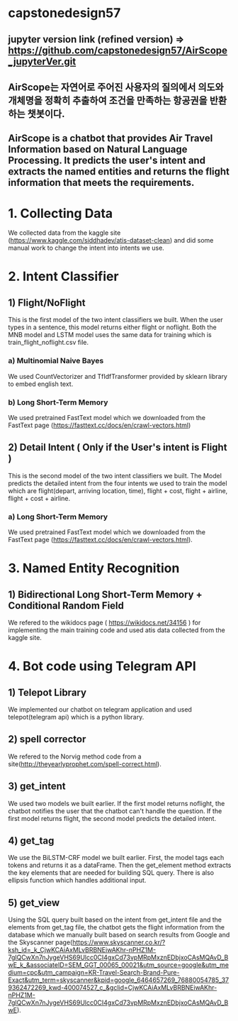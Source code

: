 # capstonedesign57
## jupyter version link (refined version) => https://github.com/capstonedesign57/AirScope_jupyterVer.git
AirScope는 자연어로 주어진 사용자의 질의에서 의도와 개체명을 정확히 추출하여 조건을 만족하는 항공권을 반환하는 챗봇이다.
---
AirScope is a chatbot that provides Air Travel Information based on Natural Language Processing. It predicts the user's intent and extracts the named entities and returns the flight information that meets the requirements.
---
# 1. Collecting Data
We collected data from the kaggle site (https://www.kaggle.com/siddhadev/atis-dataset-clean) and did some manual work to change the intent into intents we use.
# 2. Intent Classifier
## 1) Flight/NoFlight
This is the first model of the two intent classifiers we built. When the user types in a sentence, this model returns either flight or noflight. Both the MNB model and LSTM model uses the same data for training which is train_flight_noflight.csv file.
### a) Multinomial Naive Bayes
We used CountVectorizer and TfIdfTransformer provided by sklearn library to embed english text.
### b) Long Short-Term Memory
We used pretrained FastText model which we downloaded from the FastText page (https://fasttext.cc/docs/en/crawl-vectors.html)
## 2) Detail Intent ( Only if the User's intent is Flight )
This is the second model of the two intent classifiers we built. The Model predicts the detailed intent from the four intents we used to train the model which are flight(depart, arriving location, time), flight + cost, flight + airline, flight + cost + airline.
### a) Long Short-Term Memory
We used pretrained FastText model which we downloaded from the FastText page (https://fasttext.cc/docs/en/crawl-vectors.html). 
# 3. Named Entity Recognition
## 1) Bidirectional Long Short-Term Memory + Conditional Random Field
We refered to the wikidocs page ( https://wikidocs.net/34156 ) for implementing the main training code and used atis data collected from the kaggle site. 
# 4. Bot code using Telegram API
## 1) Telepot Library
We implemented our chatbot on telegram application and used telepot(telegram api) which is a python library.
## 2) spell corrector
We refered to the Norvig method code from a site(http://theyearlyprophet.com/spell-correct.html).
## 3) get_intent
We used two models we built earlier. If the first model returns noflight, the chatbot notifies the user that the chatbot can't handle the question. If the first model returns flight, the second model predicts the detailed intent.
## 4) get_tag
We use the BiLSTM-CRF model we built earlier. First, the model tags each tokens and returns it as a dataFrame. Then the get_element method extracts the key elements that are needed for building SQL query. There is also ellipsis function which handles additional input.
## 5) get_view
Using the SQL query built based on the intent from get_intent file and the elements from get_tag file, the chatbot gets the flight information from the database which we manually built based on search results from Google and the Skyscanner page(https://www.skyscanner.co.kr/?ksh_id=_k_CjwKCAiAxMLvBRBNEiwAKhr-nPHZ1M-7glQCwXn7nJygeVHS69Ulcc0CI4gxCd73vpMRpMxznEDbjxoCAsMQAvD_BwE_k_&associateID=SEM_GGT_00065_00021&utm_source=google&utm_medium=cpc&utm_campaign=KR-Travel-Search-Brand-Pure-Exact&utm_term=skyscanner&kpid=google_6464657269_76880054785_379362472269_kwd-400074527_c_&gclid=CjwKCAiAxMLvBRBNEiwAKhr-nPHZ1M-7glQCwXn7nJygeVHS69Ulcc0CI4gxCd73vpMRpMxznEDbjxoCAsMQAvD_BwE).
